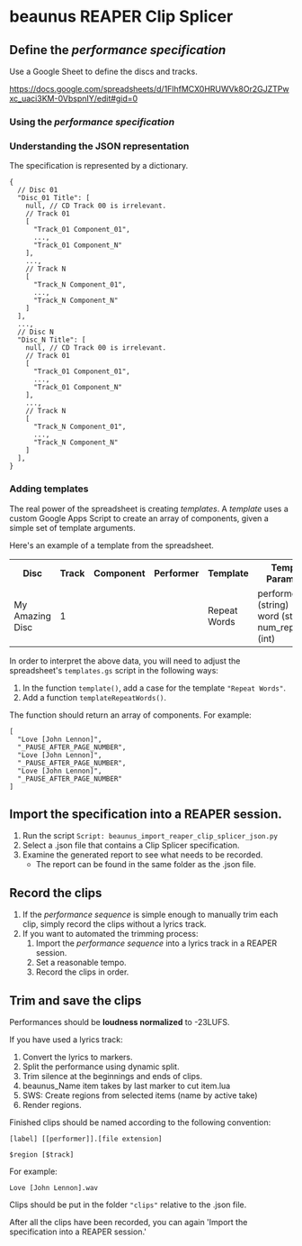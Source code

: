 # beaunus REAPER Clip Splicer

## Define the _performance specification_

Use a Google Sheet to define the discs and tracks.

https://docs.google.com/spreadsheets/d/1FlhfMCX0HRUWVk8Or2GJZTPwxc_uaci3KM-0VbspnIY/edit#gid=0

### Using the _performance specification_

### Understanding the JSON representation

The specification is represented by a dictionary.

    {
      // Disc 01
      "Disc_01 Title": [
        null, // CD Track 00 is irrelevant.
        // Track 01
        [
          "Track_01 Component_01",
          ...,
          "Track_01 Component_N"
        ],
        ...,
        // Track N
        [
          "Track_N Component_01",
          ...,
          "Track_N Component_N"
        ]
      ],
      ...,
      // Disc N
      "Disc_N Title": [
        null, // CD Track 00 is irrelevant.
        // Track 01
        [
          "Track_01 Component_01",
          ...,
          "Track_01 Component_N"
        ],
        ...,
        // Track N
        [
          "Track_N Component_01",
          ...,
          "Track_N Component_N"
        ]
      ],
    }

### Adding templates

The real power of the spreadsheet is creating _templates_.  A _template_ uses a
custom Google Apps Script to create an array of components, given a simple set
of template arguments.

Here's an example of a template from the spreadsheet.

<table>
    <tr>
        <th>Disc</th>
        <th>Track</th>
        <th>Component</th>
        <th>Performer</th>
        <th>Template</th>
        <th>Template Parameters</th>
        <th>Template Arguments</th>
    </tr>
    <tr>
        <td>My Amazing Disc</td>
        <td>1</td>
        <td></td>
        <td></td>
        <td>Repeat Words</td>
        <td>
            performer (string)<br/>
            word (string)<br/>
            num_repetitions (int)
        </td>
        <td>
            John Lennon<br/>
            Love<br/>
            3
        </td>
    </tr>
</table>

In order to interpret the above data, you will need to adjust the spreadsheet's
`templates.gs` script in the following ways:

1. In the function `template()`, add a case for the template `"Repeat Words"`.
1. Add a function `templateRepeatWords()`.

The function should return an array of components.  For example:

    [
      "Love [John Lennon]",
      "_PAUSE_AFTER_PAGE_NUMBER",
      "Love [John Lennon]",
      "_PAUSE_AFTER_PAGE_NUMBER",
      "Love [John Lennon]",
      "_PAUSE_AFTER_PAGE_NUMBER"
    ]

## Import the specification into a REAPER session.

1. Run the script `Script: beaunus_import_reaper_clip_splicer_json.py`
1. Select a .json file that contains a Clip Splicer specification.
1. Examine the generated report to see what needs to be recorded.
    - The report can be found in the same folder as the .json file.

## Record the clips

1. If the _performance sequence_ is simple enough to manually trim each clip,
simply record the clips without a lyrics track.
1. If you want to automated the trimming process:
    1. Import the _performance sequence_ into a lyrics track in a REAPER
    session.
    1. Set a reasonable tempo.
    1. Record the clips in order.

## Trim and save the clips

Performances should be __loudness normalized__ to -23LUFS.

If you have used a lyrics track:

1. Convert the lyrics to markers.
1. Split the performance using dynamic split.
1. Trim silence at the beginnings and ends of clips.
1. beaunus_Name item takes by last marker to cut item.lua
1. SWS: Create regions from selected items (name by active take)
1. Render regions.

Finished clips should be named according to the following convention:

`[label] [[performer]].[file extension]`

`$region [$track]`

For example:

`Love [John Lennon].wav`

Clips should be put in the folder `"clips"` relative to the .json file.

After all the clips have been recorded, you can again 'Import the specification
into a REAPER session.'